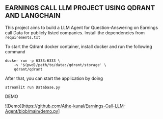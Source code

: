 ## EARNINGS CALL LLM PROJECT USING QDRANT AND LANGCHAIN

This project aims to build a LLM Agent for Question-Answering on Earnings call Data for publicly listed companies. Install the dependencies from `requirements.txt`


To start the Qdrant docker container, install docker and run the following command

```shell
docker run -p 6333:6333 \
    -v '$(pwd)/path/to/data:/qdrant/storage' \
    qdrant/qdrant
```

After that, you can start the application by doing

```
streamlit run Database.py
```

DEMO

![Demo][https://github.com/Athe-kunal/Earnings-Call-LLM-Agent/blob/main/demo.py]